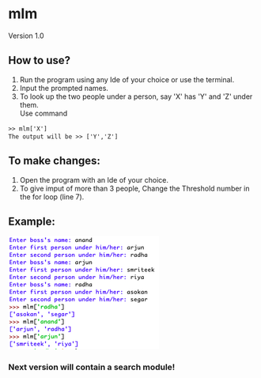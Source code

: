 # mlm
Version 1.0
## How to use? 
1. Run the program using any Ide of your choice or use the terminal.
2. Input the prompted names.
3. To look up the two people under a person, say 'X' has 'Y' and 'Z' under them.<br>Use command 

```
>> mlm['X']
The output will be >> ['Y','Z']
```
## To make changes:
1. Open the program with an Ide of your choice.
2. To give imput of more than 3 people, Change the Threshold number in the for loop (line 7).

## Example:
<img src="https://github.com/Anandsure/mlm/blob/master/screenshots/output.png" data-canonical-src="https://github.com/Anandsure/mlm/blob/master/screenshots/output.png"/>

### Next version will contain a search module!
